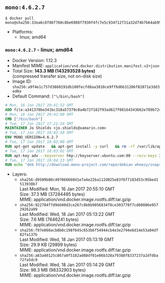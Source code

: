 ## `mono:4.6.2.7`

```console
$ docker pull mono@sha256:33ea6c8f86f760c8be6988f7930f4fc7e5c934f12f31a32d74b7b64ab9587de4
```

-	Platforms:
	-	linux; amd64

### `mono:4.6.2.7` - linux; amd64

-	Docker Version: 1.12.3
-	Manifest MIME: `application/vnd.docker.distribution.manifest.v2+json`
-	Total Size: **143.3 MB (143293528 bytes)**  
	(compressed transfer size, not on-disk size)
-	Image ID: `sha256:a9f4e1c757d3860191db100fecfd8aa3810ce9ff6d6b31206f82871e3dd3ed0a`
-	Default Command: `["\/bin\/bash"]`

```dockerfile
# Mon, 16 Jan 2017 20:41:52 GMT
ADD file:a341378be341bc318a57379c0a4b72f182f93ad617f08164343662e789b7244b in / 
# Mon, 16 Jan 2017 20:42:00 GMT
CMD ["/bin/bash"]
# Tue, 17 Jan 2017 17:21:54 GMT
MAINTAINER Jo Shields <jo.shields@xamarin.com>
# Tue, 17 Jan 2017 18:02:50 GMT
ENV MONO_VERSION=4.6.2.7
# Tue, 17 Jan 2017 18:03:00 GMT
RUN apt-get update   && apt-get install -y curl   && rm -rf /var/lib/apt/lists/*
# Tue, 17 Jan 2017 18:03:02 GMT
RUN apt-key adv --keyserver hkp://keyserver.ubuntu.com:80 --recv-keys 3FA7E0328081BFF6A14DA29AA6A19B38D3D831EF
# Tue, 17 Jan 2017 18:04:13 GMT
RUN echo "deb http://download.mono-project.com/repo/debian wheezy/snapshots/$MONO_VERSION main" > /etc/apt/sources.list.d/mono-xamarin.list   && apt-get update   && apt-get install -y binutils mono-devel ca-certificates-mono fsharp mono-vbnc nuget referenceassemblies-pcl   && rm -rf /var/lib/apt/lists/* /tmp/*
```

-	Layers:
	-	`sha256:d9509b80c497066660d1e7a4e22ba112d025e83f6f7183d53c95bed1513938b7`  
		Last Modified: Mon, 16 Jan 2017 20:55:10 GMT  
		Size: 37.3 MB (37284485 bytes)  
		MIME: application/vnd.docker.image.rootfs.diff.tar.gzip
	-	`sha256:922784f7d9dd40d3ce267c8b0b9056834f8ce303778f7cd60806e95729262a99`  
		Last Modified: Wed, 18 Jan 2017 05:13:22 GMT  
		Size: 7.6 MB (7646241 bytes)  
		MIME: application/vnd.docker.image.rootfs.diff.tar.gzip
	-	`sha256:f97e060acb8b0c198f645c653b6f54944cb4e3e2794e6d14e53a04df82fa137b`  
		Last Modified: Wed, 18 Jan 2017 05:13:19 GMT  
		Size: 29.9 KB (29899 bytes)  
		MIME: application/vnd.docker.image.rootfs.diff.tar.gzip
	-	`sha256:a83a40125c867a0f5182ad88df01e06b328a79388f8337237a2dfdba72fa5dc9`  
		Last Modified: Wed, 18 Jan 2017 05:14:29 GMT  
		Size: 98.3 MB (98332903 bytes)  
		MIME: application/vnd.docker.image.rootfs.diff.tar.gzip
